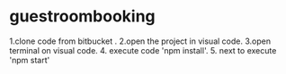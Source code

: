 # guestroombooking

1.clone code from bitbucket .
2.open the project in visual code.
3.open terminal on visual code.
4. execute code 'npm install'.
5. next to execute 'npm start'